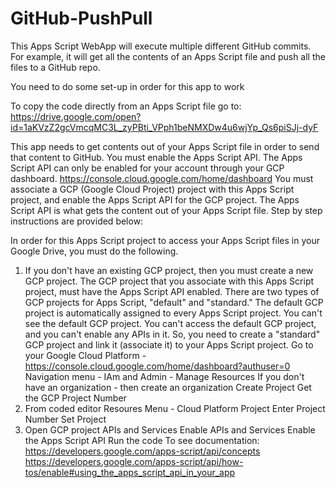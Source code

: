 # GitHub-PushPull

This Apps Script WebApp will execute multiple different GitHub commits.
For example, it will get all the contents of an Apps Script file and push all the files to a GitHub repo.

You need to do some set-up in order for this app to work

To copy the code directly from an Apps Script file go to: https://drive.google.com/open?id=1aKVzZ2gcVmcqMC3L_zyPBti_VPph1beNMXDw4u6wjYp_Qs6piSJj-dyF

This app needs to get contents out of your Apps Script file in order to send that content to GitHub. You must enable the Apps Script API. The Apps Script API can only be enabled for your account through your GCP dashboard. https://console.cloud.google.com/home/dashboard You must associate a GCP (Google Cloud Project) project with this Apps Script project, and enable the Apps Script API for the GCP project. The Apps Script API is what gets the content out of your Apps Script file. Step by step instructions are provided below:

In order for this Apps Script project to access your Apps Script files in your Google Drive, you must do the following.
1) If you don't have an existing GCP project, then you must create a new GCP project. The GCP project that you associate with this Apps Script project, must have the Apps Script API enabled.
There are two types of GCP projects for Apps Script, "default" and "standard."
The default GCP project is automatically assigned to every Apps Script project. You can't see the default GCP project. You can't access the default GCP project, and you can't enable any APIs in it. So, you need to create a "standard" GCP project and link it (associate it) to your Apps Script project.
Go to your Google Cloud Platform - https://console.cloud.google.com/home/dashboard?authuser=0
Navigation menu - IAm and Admin - Manage Resources
If you don't have an organization - then create an organization
Create Project
Get the GCP Project Number
2) From coded editor
Resoures Menu - Cloud Platform Project
Enter Project Number
Set Project
3) Open GCP project
APIs and Services
Enable APIs and Services
Enable the Apps Script API
Run the code
To see documentation: https://developers.google.com/apps-script/api/concepts
https://developers.google.com/apps-script/api/how-tos/enable#using_the_apps_script_api_in_your_app
